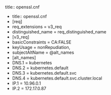 title:: openssl.cnf

- title:: openssl.cnf
- [req]
- req_extensions = v3_req
- distinguished_name = req_distinguished_name
- [v3_req]
- basicConstraints = CA:FALSE
- keyUsage = nonRepudiation,
- subjectAltName = @alt_names
- [alt_names]
- DNS.1 = kubernetes
- DNS.2 = kubernetes.default
- DNS.3 = kubernetes.default.svc
- DNS.4 = kubernetes.default.svc.cluster.local
- IP.1 = 10.96.0.1
- IP.2 = 172.17.0.87